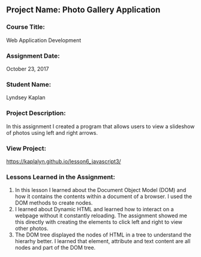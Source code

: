 ## Project Name:  Photo Gallery Application

### Course Title:
Web Application Development

### Assignment Date:  
October 23, 2017

### Student Name:  
Lyndsey Kaplan

### Project Description:
In this assignment I created a program that allows users to view a slideshow of photos using left and right arrows. 

### View Project:
https://kaplalyn.github.io/lesson6_javascript3/

### Lessons Learned in the Assignment:
1. In this lesson I learned about the Document Object Model (DOM) and how it contains the contents within a document of a browser. I used the DOM methods to create nodes. 
2. I learned about Dynamic HTML and learned how to interact on a webpage without it constantly reloading. The assignment showed me this directly with creating the elements to click left and right to view other photos. 
3. The DOM tree displayed the nodes of HTML in a tree to understand the hierarhy better. I learned that element, attribute and text content are all nodes and part of the DOM tree. 
